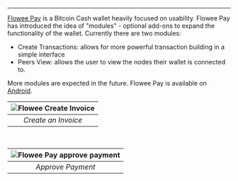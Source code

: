---
[Flowee Pay](https://flowee.org/products/pay/) is a Bitcoin Cash wallet heavily focused on usability. Flowee Pay has introduced the idea of "modules" - optional add-ons to expand the functionality of the wallet. Currently there are two modules:

* Create Transactions: allows for more powerful transaction building in a simple interface
* Peers View: allows the user to view the nodes their wallet is connected to. 

More modules are expected in the future. Flowee Pay is available on [Android](https://play.google.com/store/apps/details?id=org.flowee.pay).

| ![Flowee Create Invoice](https://bchfaq.com/wp-content/uploads/2024/05/Flowee-Pay-Create-Invoice-e1714678311564.webp) | 
|:--:| 
| *Create an Invoice* |

</br>

| ![Flowee Pay approve payment](https://bchfaq.com/wp-content/uploads/2024/05/Flowee-Pay-Approve-Payment-e1714678533964.webp) |
|:--:|
| *Approve Payment* |